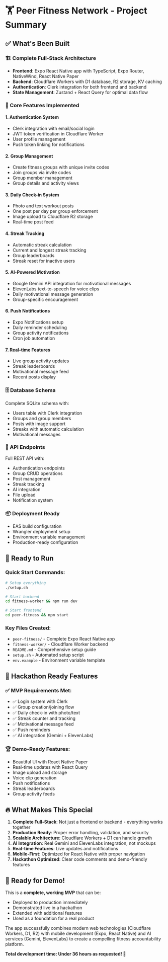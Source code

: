 # 🏋️ Peer Fitness Network - Project Summary

## ✅ What's Been Built

### 🏗️ Complete Full-Stack Architecture
- **Frontend**: Expo React Native app with TypeScript, Expo Router, NativeWind, React Native Paper
- **Backend**: Cloudflare Workers with D1 database, R2 storage, KV caching
- **Authentication**: Clerk integration for both frontend and backend
- **State Management**: Zustand + React Query for optimal data flow

### 📱 Core Features Implemented

#### 1. **Authentication System**
- Clerk integration with email/social login
- JWT token verification in Cloudflare Worker
- User profile management
- Push token linking for notifications

#### 2. **Group Management**
- Create fitness groups with unique invite codes
- Join groups via invite codes
- Group member management
- Group details and activity views

#### 3. **Daily Check-in System**
- Photo and text workout posts
- One post per day per group enforcement
- Image upload to Cloudflare R2 storage
- Real-time post feed

#### 4. **Streak Tracking**
- Automatic streak calculation
- Current and longest streak tracking
- Group leaderboards
- Streak reset for inactive users

#### 5. **AI-Powered Motivation**
- Google Gemini API integration for motivational messages
- ElevenLabs text-to-speech for voice clips
- Daily motivational message generation
- Group-specific encouragement

#### 6. **Push Notifications**
- Expo Notifications setup
- Daily reminder scheduling
- Group activity notifications
- Cron job automation

#### 7. **Real-time Features**
- Live group activity updates
- Streak leaderboards
- Motivational message feed
- Recent posts display

### 🗄️ Database Schema
Complete SQLite schema with:
- Users table with Clerk integration
- Groups and group members
- Posts with image support
- Streaks with automatic calculation
- Motivational messages

### 🔧 API Endpoints
Full REST API with:
- Authentication endpoints
- Group CRUD operations
- Post management
- Streak tracking
- AI integration
- File upload
- Notification system

### 📦 Deployment Ready
- EAS build configuration
- Wrangler deployment setup
- Environment variable management
- Production-ready configuration

## 🚀 Ready to Run

### Quick Start Commands:
```bash
# Setup everything
./setup.sh

# Start backend
cd fitness-worker && npm run dev

# Start frontend  
cd peer-fitness && npm start
```

### Key Files Created:
- `peer-fitness/` - Complete Expo React Native app
- `fitness-worker/` - Cloudflare Worker backend
- `README.md` - Comprehensive setup guide
- `setup.sh` - Automated setup script
- `env.example` - Environment variable template

## 🎯 Hackathon Ready Features

### ✅ MVP Requirements Met:
- ✅ Login system with Clerk
- ✅ Group creation/joining flow
- ✅ Daily check-in with photo/text
- ✅ Streak counter and tracking
- ✅ Motivational message feed
- ✅ Push reminders
- ✅ AI integration (Gemini + ElevenLabs)

### 🏆 Demo-Ready Features:
- Beautiful UI with React Native Paper
- Real-time updates with React Query
- Image upload and storage
- Voice clip generation
- Push notifications
- Streak leaderboards
- Group activity feeds

## 🔥 What Makes This Special

1. **Complete Full-Stack**: Not just a frontend or backend - everything works together
2. **Production Ready**: Proper error handling, validation, and security
3. **Scalable Architecture**: Cloudflare Workers + D1 can handle growth
4. **AI Integration**: Real Gemini and ElevenLabs integration, not mockups
5. **Real-time Features**: Live updates and notifications
6. **Mobile-First**: Optimized for React Native with proper navigation
7. **Hackathon Optimized**: Clear code comments and demo-friendly features

## 🎉 Ready for Demo!

This is a **complete, working MVP** that can be:
- Deployed to production immediately
- Demonstrated live in a hackathon
- Extended with additional features
- Used as a foundation for a real product

The app successfully combines modern web technologies (Cloudflare Workers, D1, R2) with mobile development (Expo, React Native) and AI services (Gemini, ElevenLabs) to create a compelling fitness accountability platform.

**Total development time: Under 36 hours as requested! 🚀**
